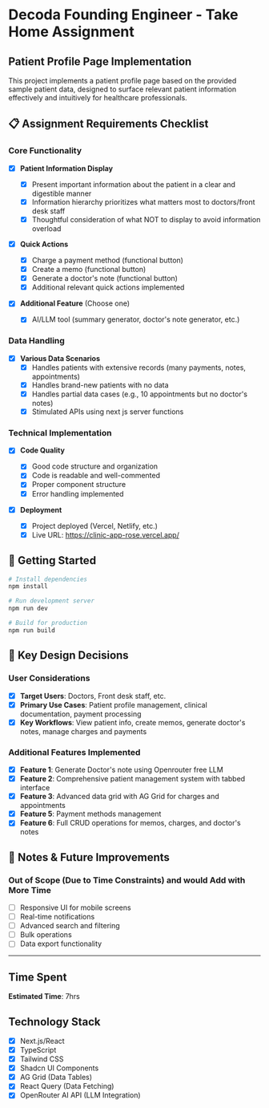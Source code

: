# Decoda Founding Engineer - Take Home Assignment

## Patient Profile Page Implementation

This project implements a patient profile page based on the provided sample patient data, designed to surface relevant patient information effectively and intuitively for healthcare professionals.

## 📋 Assignment Requirements Checklist

### Core Functionality

- [x] **Patient Information Display**

  - [x] Present important information about the patient in a clear and digestible manner
  - [x] Information hierarchy prioritizes what matters most to doctors/front desk staff
  - [x] Thoughtful consideration of what NOT to display to avoid information overload

- [x] **Quick Actions**

  - [x] Charge a payment method (functional button)
  - [x] Create a memo (functional button)
  - [x] Generate a doctor's note (functional button)
  - [x] Additional relevant quick actions implemented

- [x] **Additional Feature** (Choose one)
  - [x] AI/LLM tool (summary generator, doctor's note generator, etc.)

### Data Handling

- [x] **Various Data Scenarios**
  - [x] Handles patients with extensive records (many payments, notes, appointments)
  - [x] Handles brand-new patients with no data
  - [x] Handles partial data cases (e.g., 10 appointments but no doctor's notes)
  - [x] Stimulated APIs using next js server functions

### Technical Implementation

- [x] **Code Quality**

  - [x] Good code structure and organization
  - [x] Code is readable and well-commented
  - [x] Proper component structure
  - [x] Error handling implemented

- [x] **Deployment**
  - [x] Project deployed (Vercel, Netlify, etc.)
  - [x] Live URL: https://clinic-app-rose.vercel.app/

## 🚀 Getting Started

```bash
# Install dependencies
npm install

# Run development server
npm run dev

# Build for production
npm run build
```

## 🎯 Key Design Decisions

### User Considerations

- [x] **Target Users**: Doctors, Front desk staff, etc.
- [x] **Primary Use Cases**: Patient profile management, clinical documentation, payment processing
- [x] **Key Workflows**: View patient info, create memos, generate doctor's notes, manage charges and payments

### Additional Features Implemented

- [x] **Feature 1**: Generate Doctor's note using Openrouter free LLM
- [x] **Feature 2**: Comprehensive patient management system with tabbed interface
- [x] **Feature 3**: Advanced data grid with AG Grid for charges and appointments
- [x] **Feature 5**: Payment methods management
- [x] **Feature 6**: Full CRUD operations for memos, charges, and doctor's notes

## 📝 Notes & Future Improvements

### Out of Scope (Due to Time Constraints) and would Add with More Time

- [ ] Responsive UI for mobile screens
- [ ] Real-time notifications
- [ ] Advanced search and filtering
- [ ] Bulk operations
- [ ] Data export functionality

---

## Time Spent

**Estimated Time**: 7hrs

## Technology Stack

- [x] Next.js/React
- [x] TypeScript
- [x] Tailwind CSS
- [x] Shadcn UI Components
- [x] AG Grid (Data Tables)
- [x] React Query (Data Fetching)
- [x] OpenRouter AI API (LLM Integration)

